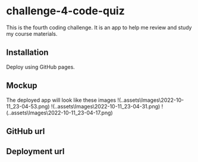 # challenge-4-code-quiz

This is the fourth coding challenge. It is an app to help me review and study my course materials.

## Installation

Deploy using GitHub pages.

## Mockup

The deployed app will look like these images
!(..assets\Images\2022-10-11_23-04-53.png)
!(..assets\Images\2022-10-11_23-04-31.png)
!(..assets\Images\2022-10-11_23-04-17.png)

## GitHub url

## Deployment url
